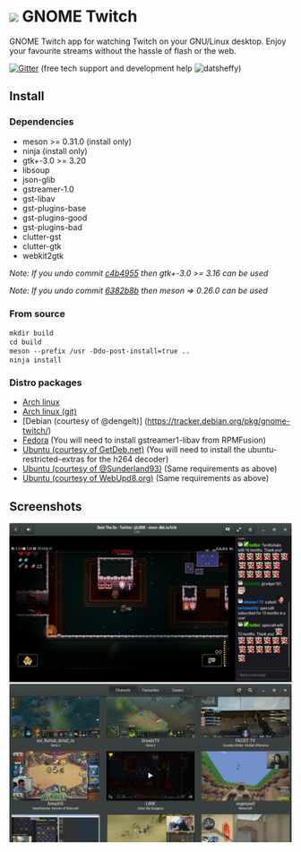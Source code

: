 # ![](/data/icons/hicolor/48x48/apps/gnome-twitch.png) GNOME Twitch
GNOME Twitch app for watching Twitch on your GNU/Linux desktop. Enjoy your favourite streams without
the hassle of flash or the web.

[![Gitter](https://badges.gitter.im/Ippytraxx/gnome-twitch.svg)](https://gitter.im/Ippytraxx/gnome-twitch?utm_source=badge&utm_medium=badge&utm_campaign=pr-badge) (free tech support and development help ![datsheffy](https://static-cdn.jtvnw.net/emoticons/v1/170/1.0))

## Install
### Dependencies
* meson >= 0.31.0 (install only)
* ninja (install only)
* gtk+-3.0 >= 3.20
* libsoup
* json-glib
* gstreamer-1.0
* gst-libav
* gst-plugins-base
* gst-plugins-good
* gst-plugins-bad
* clutter-gst
* clutter-gtk
* webkit2gtk

_Note: If you undo commit [c4b4955](https://github.com/Ippytraxx/gnome-twitch/commit/c4b49557dfed8465f273f2b5490002607baa5182) then gtk+-3.0 >= 3.16 can be used_

_Note: If you undo commit [6382b8b](https://github.com/Ippytraxx/gnome-twitch/commit/6382b8b918306306da0c014cedb8f314ecd66a93) then meson => 0.26.0 can be used_

### From source
```
mkdir build
cd build
meson --prefix /usr -Ddo-post-install=true ..
ninja install
```

### Distro packages
* [Arch linux](https://aur.archlinux.org/packages/gnome-twitch/)
* [Arch linux (git)](https://aur.archlinux.org/packages/gnome-twitch-git/)
* [Debian (courtesy of @dengelt)] (https://tracker.debian.org/pkg/gnome-twitch/)
* [Fedora](https://copr.fedoraproject.org/coprs/ippytraxx/gnome-twitch/) (You will need to install gstreamer1-libav from RPMFusion)
* [Ubuntu (courtesy of GetDeb.net)](http://www.getdeb.net/app/GNOME%20Twitch) (You will need to install the ubuntu-restricted-extras for the h264 decoder)
* [Ubuntu (courtesy of @Sunderland93)](https://launchpad.net/~samoilov-lex/+archive/ubuntu/gnome-twitch) (Same requirements as above)
* [Ubuntu (courtesy of WebUpd8.org)](https://launchpad.net/~nilarimogard/+archive/ubuntu/webupd8/+index?batch=75&memo=150&start=150) (Same requirements as above)

## Screenshots
![](/data/screenshots/scrot_player.png?raw=true)
![](/data/screenshots/scrot_streams.png?raw=true)